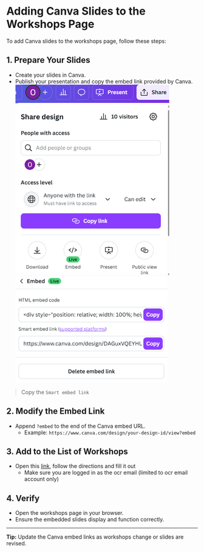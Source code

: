 # Adding Canva Slides to the Workshops Page

To add Canva slides to the workshops page, follow these steps:

## 1. Prepare Your Slides
- Create your slides in Canva.
- Publish your presentation and copy the embed link provided by Canva.
![Share Design](/public/README%20images/shareDesign.png)
![Copy Embed URL](/public/README%20images/copyEmbedURL.png)
> Copy the `Smart embed link`

## 2. Modify the Embed Link
- Append `?embed` to the end of the Canva embed URL.
  - Example: `https://www.canva.com/design/your-design-id/view?embed`

## 3. Add to the List of Workshops
- Open this [link](https://forms.gle/UqnrRYFv22d9J6yA8), follow the directions and fill it out
  - Make sure you are logged in as the ocr email (limited to ocr email account only)

## 4. Verify
- Open the workshops page in your browser.
- Ensure the embedded slides display and function correctly.

---

**Tip:** Update the Canva embed links as workshops change or slides are revised.

